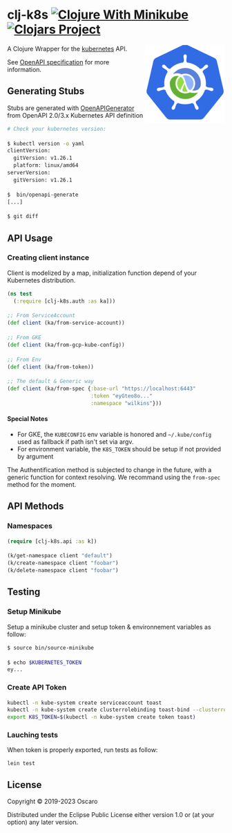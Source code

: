 # clj-k8s [![Clojure With Minikube](https://github.com/oscaro/clj-k8s/actions/workflows/clojure.yml/badge.svg?branch=master)](https://github.com/oscaro/clj-k8s/actions/workflows/clojure.yml) [![Clojars Project](https://img.shields.io/clojars/v/com.oscaro/clj-k8s.svg)](https://clojars.org/com.oscaro/clj-k8s)


<a href="https://github.com/oscaro/clj-k8s"><img
  src="https://raw.githubusercontent.com/oscaro/clj-k8s/master/.github/logo.png"
  height="180" align="right"></a>

A Clojure Wrapper for the [kubernetes](https://kubernetes.io/) API.

See [OpenAPI specification](https://kubernetes.io/docs/concepts/overview/kubernetes-api/#api-specification) for more information.

## Generating Stubs

Stubs are generated with [OpenAPIGenerator](https://openapi-generator.tech/) from OpenAPI 2.0/3.x Kubernetes API definition

```bash
# Check your kubernetes version:

$ kubectl version -o yaml
clientVersion:
  gitVersion: v1.26.1
  platform: linux/amd64
serverVersion:
  gitVersion: v1.26.1

$  bin/openapi-generate
[...]

$ git diff
```

## API Usage

### Creating client instance

Client is modelized by a map, initialization function depend of your Kubernetes distribution.


```clojure
(ns test
  (:require [clj-k8s.auth :as ka]))

;; From ServiceAccount
(def client (ka/from-service-account))

;; From GKE
(def client (ka/from-gcp-kube-config))

;; From Env
(def client (ka/from-token))

;; The default & Generic way
(def client (ka/from-spec {:base-url "https://localhost:6443"
                           :token "eyGteo8o..."
                           :namespace "wilkins"}))
```

#### Special Notes
- For GKE, the `KUBECONFIG` env variable is honored and `~/.kube/config` used as fallback if path isn't set via argv.
- For environment variable, the `K8S_TOKEN` should be setup if not provided by argument

The Authentification method is subjected to change in the future, with a generic function for context resolving. We recommand using the `from-spec` method for the moment.

## API Methods

### Namespaces

```clojure
(require [clj-k8s.api :as k])

(k/get-namespace client "default")
(k/create-namespace client "foobar")
(k/delete-namespace client "foobar")
```

## Testing

### Setup Minikube

Setup a minikube cluster and setup token & environnement variables as follow:

```bash
$ source bin/source-minikube

$ echo $KUBERNETES_TOKEN
ey...
```

### Create API Token

```bash
kubectl -n kube-system create serviceaccount toast
kubectl -n kube-system create clusterrolebinding toast-bind --clusterrole=cluster-admin --serviceaccount=kube-system:toast
export K8S_TOKEN=$(kubectl -n kube-system create token toast)
```

### Lauching tests

When token is properly exported, run tests as follow:

```
lein test
```

## License

Copyright © 2019-2023 Oscaro

Distributed under the Eclipse Public License either version 1.0 or (at
your option) any later version.

[kubernetes]: https://kubernetes.io/
